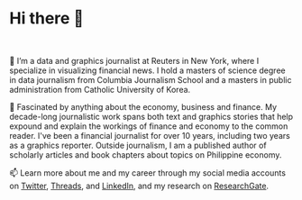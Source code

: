 <h1> Hi there 👋 </h1>
<br>

👀 I’m a data and graphics journalist at Reuters in New York, where I specialize in visualizing financial news. I hold a masters of science degree in data journalism from Columbia Journalism School and a masters in public administration from Catholic University of Korea.

💞️ Fascinated by anything about the economy, business and finance. My decade-long journalistic work spans both text and graphics stories that help expound and explain the workings of finance and economy to the common reader. I've been a financial journalist for over 10 years, including two years as a graphics reporter. Outside journalism, I am a published author of scholarly articles and book chapters about topics on Philippine economy.  

📫 Learn more about me and my career through my social media accounts on [Twitter](https://twitter.com/prinzmagtulis), [Threads](https://www.threads.net/@prinzmagtulis), and [LinkedIn](https://www.linkedin.com/in/prinzmagtulis/), and my research on [ResearchGate](https://www.researchgate.net/profile/Prinz-Magtulis).
